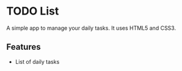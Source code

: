 # TODO List

A simple app to manage your daily tasks.
It uses HTML5 and CSS3.


## Features

* List of daily tasks